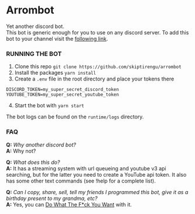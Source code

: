 # Arrombot

Yet another discord bot.  
This bot is generic enough for you to use on any discord server.
To add this bot to your channel visit the [following link](https://discordapp.com/oauth2/authorize?&client_id=320239308273352705&scope=bot&permissions=2000).

### RUNNING THE BOT

1. Clone this repo `git clone https://github.com/skiptirengu/arrombot`
2. Install the packages `yarn install`
3. Create a `.env` file in the root directory and place your tokens there
```
DISCORD_TOKEN=my_super_secret_discord_token
YOUTUBE_TOKEN=my_super_secret_youtube_token
```
4. Start the bot with `yarn start`

The bot logs can be found on the `runtime/logs` directory.

### FAQ

**Q:** _Why another discord bot?_  
**A:** Why not?

**Q:** _What does this do?_  
**A:** It has a streaming system with url queueing and youtube v3 api searching, but for the latter you need to create a YouTube api token. It also has some other text commands (see !help for a complete list).

**Q:** _Can I copy, share, sell, tell my friends I programmed this bot, give it as a birthday present to my grandma, etc?_  
**A:** Yes, you can [Do What The F*ck You Want](LICENSE) with it.
